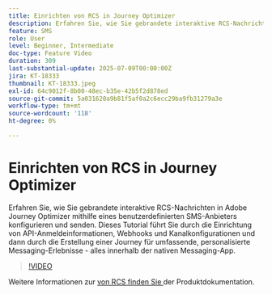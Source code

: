 ```yaml
---
title: Einrichten von RCS in Journey Optimizer
description: Erfahren Sie, wie Sie gebrandete interaktive RCS-Nachrichten in Adobe Journey Optimizer mithilfe eines benutzerdefinierten SMS-Anbieters konfigurieren und senden. Dieses Tutorial führt Sie durch die Einrichtung von API-Anmeldeinformationen, Webhooks und Kanalkonfigurationen und dann durch die Erstellung einer Journey für umfassende, personalisierte Messaging-Erlebnisse - alles innerhalb der nativen Messaging-App.
feature: SMS
role: User
level: Beginner, Intermediate
doc-type: Feature Video
duration: 309
last-substantial-update: 2025-07-09T00:00:00Z
jira: KT-18333
thumbnail: KT-18333.jpeg
exl-id: 64c9012f-8b00-48ec-b35e-42b5f2d878ed
source-git-commit: 5a031620a9b81f5af0a2c6ecc29ba9fb31279a3e
workflow-type: tm+mt
source-wordcount: '118'
ht-degree: 0%

---
```


# Einrichten von RCS in Journey Optimizer

Erfahren Sie, wie Sie gebrandete interaktive RCS-Nachrichten in Adobe Journey Optimizer mithilfe eines benutzerdefinierten SMS-Anbieters konfigurieren und senden. Dieses Tutorial führt Sie durch die Einrichtung von API-Anmeldeinformationen, Webhooks und Kanalkonfigurationen und dann durch die Erstellung einer Journey für umfassende, personalisierte Messaging-Erlebnisse - alles innerhalb der nativen Messaging-App.

>[!VIDEO](https://video.tv.adobe.com/v/3464755/?learn=on&enablevpops)

Weitere Informationen zur [ von RCS finden Sie ](https://experienceleague.adobe.com/en/docs/journey-optimizer/using/channels/sms/configure-sms/sms-configuration) der Produktdokumentation.
